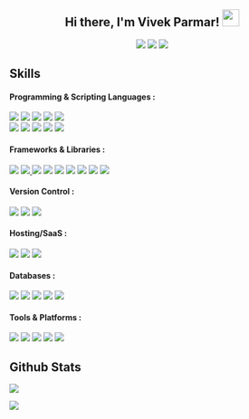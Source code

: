 <h2 align='center'> Hi there, I'm Vivek Parmar! <img src="https://raw.githubusercontent.com/MartinHeinz/MartinHeinz/master/wave.gif" width="30px"></h2>

<p align='center'>
<a href="https://twitter.com/vvekparmar"><img src="https://img.shields.io/badge/vvekparmar-%231DA1F2.svg?style=for-the-badge&logo=Twitter&logoColor=white"></a>    <!-- Twitter -->
<a href="https://www.linkedin.com/in/vivekparmar18/"><img src="https://img.shields.io/badge/LinkedIn-0077B5?style=for-the-badge&logo=linkedin&logoColor=white"></a> <!-- LinkedIN -->
<a href="mailto:parmarvivek114@gmail.com"><img src="https://img.shields.io/badge/Gmail-D14836?style=for-the-badge&logo=gmail&logoColor=white"></a> <!-- Gmail -->
</p>

## Skills 
#### Programming & Scripting Languages :
   <a href="https://github.com/vvekparmar"><img src="https://img.shields.io/badge/Python-FFD43B?style=for-the-badge&logo=python&logoColor=darkgreen"></a>                <!-- Python -->
   <a href="https://github.com/vvekparmar"><img src="https://img.shields.io/badge/Java-ED8B00?style=for-the-badge&logo=java&logoColor=white"></a> <!-- Java -->
   <a href="https://github.com/vvekparmar"><img src="https://img.shields.io/badge/Dart-0175C2?style=for-the-badge&logo=dart&logoColor=white"></a> <!-- Dart -->
   <a href="https://github.com/vvekparmar"><img src="https://img.shields.io/badge/C%2B%2B-00599C?style=for-the-badge&logo=c%2B%2B&logoColor=white"></a> <!-- C++ -->
   <a href="https://github.com/vvekparmar"><img src="https://img.shields.io/badge/C-00599C?style=for-the-badge&logo=c&logoColor=white"></a> <!-- C --> <br>
   <a href="https://github.com/vvekparmar"><img src="https://img.shields.io/badge/node.js-6DA55F?style=for-the-badge&logo=node.js&logoColor=white"></a>                <!-- Nodejs -->
   <a href="https://github.com/vvekparmar"><img src="https://img.shields.io/badge/JavaScript-323330?style=for-the-badge&logo=javascript&logoColor=F7DF1E"></a>          <!-- JavaScript -->
   <a href="https://github.com/vvekparmar"><img src="https://img.shields.io/badge/CSS3-1572B6?style=for-the-badge&logo=css3&logoColor=white"></a> <!-- CSS -->
   <a href="https://github.com/vvekparmar"><img src="https://img.shields.io/badge/HTML5-E34F26?style=for-the-badge&logo=html5&logoColor=white"></a> <!-- HTML -->
   <a href="https://github.com/vvekparmar"><img src="https://img.shields.io/badge/shell_script-%23121011.svg?style=for-the-badge&logo=gnu-bash&logoColor=white"></a>    <!-- Shell Scripting -->
   
#### Frameworks & Libraries :
   <a href="https://github.com/vvekparmar"><img src="https://img.shields.io/badge/Keras-%23D00000.svg?style=for-the-badge&logo=Keras&logoColor=white"></a>            <!-- Keras -->
  <a href="https://github.com/vvekparmar"><img src="https://img.shields.io/badge/TensorFlow-%23FF6F00.svg?style=for-the-badge&logo=TensorFlow&logoColor=white">     </a>    <!-- Tensorflow --> 
   <a href="https://github.com/vvekparmar"><img src="https://img.shields.io/badge/scikit--learn-%23F7931E.svg?style=for-the-badge&logo=scikit-learn&logoColor=white"></a>    <!-- Scikit-Learn --> 
   <a href="https://github.com/vvekparmar"><img src="https://img.shields.io/badge/opencv-%23white.svg?style=for-the-badge&logo=opencv&logoColor=white"></a>          <!-- Open CV --> 
   <a href="https://github.com/vvekparmar"><img src="https://img.shields.io/badge/pandas-%23150458.svg?style=for-the-badge&logo=pandas&logoColor=white"></a>          <!-- Pandas -->
   <a href="https://github.com/vvekparmar"><img src="https://img.shields.io/badge/Streamlit-FF4B4B?style=for-the-badge&logo=Streamlit&logoColor=white"></a>          <!-- Streamlit -->
   <a href="https://github.com/vvekparmar"><img src="https://img.shields.io/badge/numpy-%23013243.svg?style=for-the-badge&logo=numpy&logoColor=white"></a>            <!-- Numpy -->
   <a href="https://github.com/vvekparmar"><img src="https://img.shields.io/badge/flask-%23000.svg?style=for-the-badge&logo=flask&logoColor=white"></a>              <!-- Flask --> 
   <a href="https://github.com/vvekparmar"><img src="https://img.shields.io/badge/Flutter-%2302569B.svg?style=for-the-badge&logo=Flutter&logoColor=white"></a>        <!-- Flutter --> 
   
#### Version Control :
   <a href="https://github.com/vvekparmar"><img src="https://img.shields.io/badge/git-%23F05033.svg?style=for-the-badge&logo=git&logoColor=white"></a>            <!-- Git -->
  <a href="https://github.com/vvekparmar"><img src="https://img.shields.io/badge/github-%23121011.svg?style=for-the-badge&logo=github&logoColor=white"></a>        <!-- Github --> 
   <a href="https://github.com/vvekparmar"><img src="https://img.shields.io/badge/gitlab-%23181717.svg?style=for-the-badge&logo=gitlab&logoColor=white"></a>    <!-- Gitlab --> 

#### Hosting/SaaS : 
   <a href="https://github.com/vvekparmar"><img src="https://img.shields.io/badge/GoogleCloud-%234285F4.svg?style=for-the-badge&logo=google-cloud&logoColor=white"></a> <!-- Google Cloud -->
  <a href="https://github.com/vvekparmar"><img src="https://img.shields.io/badge/heroku-%23430098.svg?style=for-the-badge&logo=heroku&logoColor=white"></a>        <!-- Heroku --> 
   <a href="https://github.com/vvekparmar"><img src="https://img.shields.io/badge/firebase-%23039BE5.svg?style=for-the-badge&logo=firebase"></a><!-- Firebase --> 

 #### Databases :
  <a href="https://github.com/vvekparmar"><img src="https://img.shields.io/badge/-ElasticSearch-005571?style=for-the-badge&logo=elasticsearch"></a>      <!-- ElasticSearch --> 
  <a href="https://github.com/vvekparmar"><img src="https://img.shields.io/badge/MongoDB-%234ea94b.svg?style=for-the-badge&logo=mongodb&logoColor=white"></a>      <!-- MongoDB --> 
   <a href="https://github.com/vvekparmar"><img src="https://img.shields.io/badge/postgres-%23316192.svg?style=for-the-badge&logo=postgresql&logoColor=white"></a>  <!-- PosgreSQL --> 
  <a href="https://github.com/vvekparmar"><img src="https://img.shields.io/badge/sqlite-%2307405e.svg?style=for-the-badge&logo=sqlite&logoColor=white"></a>        <!-- Sqlite --> 
   <a href="https://github.com/vvekparmar"><img src="https://img.shields.io/badge/MySQL-005C84?style=for-the-badge&logo=mysql&logoColor=white"></a> <!-- MySQL --> 
   
  #### Tools & Platforms :
   <a href="https://github.com/vvekparmar"><img src="https://img.shields.io/badge/Anaconda-%2344A833.svg?style=for-the-badge&logo=anaconda&logoColor=white"></a>   <!-- Anaconda --> 
   <a href="https://github.com/vvekparmar"><img src="https://img.shields.io/badge/Postman-FF6C37?style=for-the-badge&logo=postman&logoColor=white"></a>           <!-- Postman -->
   <a href="https://github.com/vvekparmar"><img src="https://img.shields.io/badge/pycharm-143?style=for-the-badge&logo=pycharm&logoColor=black&color=black&labelColor=green"></a> <!-- PyCharm --> 
   <a href="https://github.com/vvekparmar"><img src="https://img.shields.io/badge/Android%20Studio-3DDC84.svg?style=for-the-badge&logo=android-studio&logoColor=white"></a> <!-- Android Studio --> 
  <a href="https://github.com/vvekparmar"><img src="https://img.shields.io/badge/Visual%20Studio%20Code-0078d7.svg?style=for-the-badge&logo=visual-studio-code&logoColor=white"></a> <!-- Visual Studio Code --> 


## Github Stats 

<a href="https://github.com/vvekparmar">
<img src="https://github-readme-stats.vercel.app/api?username=vvekparmar&show_icons=true&title_color=336EFF&icon_color=336EFF&text_color=000000&bg_color=FFFFFF">
</a>

<a href="https://github.com/vvekparmar"><img src="https://github-readme-streak-stats.herokuapp.com/?user=vvekparmar"></a>
